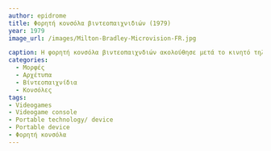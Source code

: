 ```yaml
---
author: epidrome
title: Φορητή κονσόλα βιντεοπαιχνιδιών (1979)
year: 1979
image_url: /images/Milton-Bradley-Microvision-FR.jpg

caption: Η φορητή κονσόλα βιντεοπαιχνδιών ακολούθησε μετά το κινητό τηλέφωνο(1973) και από τότε, η εύκολη μεταφορά της και η ψυχαγωγία που προσφαίρει στους χρήστες της είναι αναμφισβήτητη. H πρώτη φορητή κονσόλα ήταν η Milton Bradley Microvision το 1979. Σε αντίθεση με επόμενα μοντέλα, δεν υπήρχε CPU και κάθε παιχνίδι είχε τον δικό του επεξεργαστή στο σημείο του σκληρού δίσκου που μπορούσε να αφαιρεθεί.  
categories:
  - Μορφές
  - Αρχέτυπα
  - Βίντεοπαιχνίδια
  - Κονσόλες
tags:
- Videogames 
- Videogame console 
- Portable technology/ device
- Portable device
- Φορητή κονσόλα
---
```

